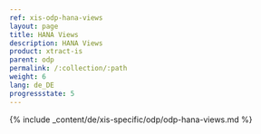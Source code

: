 ```yaml
---
ref: xis-odp-hana-views
layout: page
title: HANA Views
description: HANA Views
product: xtract-is
parent: odp
permalink: /:collection/:path
weight: 6
lang: de_DE
progressstate: 5
---
```

{% include _content/de/xis-specific/odp/odp-hana-views.md %}
